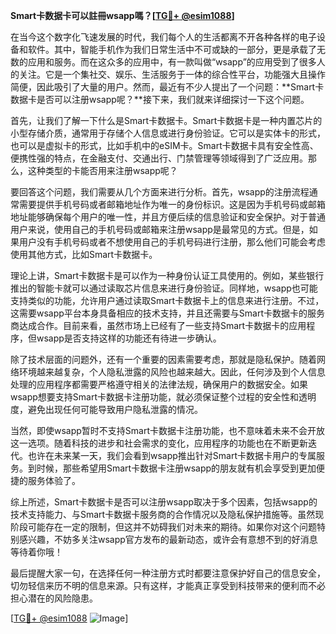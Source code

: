 **Smart卡数据卡可以註冊wsapp嗎？[[TG💪+ @esim1088](https://t.me/s/esim1088)]**

在当今这个数字化飞速发展的时代，我们每个人的生活都离不开各种各样的电子设备和软件。其中，智能手机作为我们日常生活中不可或缺的一部分，更是承载了无数的应用和服务。而在这众多的应用中，有一款叫做“wsapp”的应用受到了很多人的关注。它是一个集社交、娱乐、生活服务于一体的综合性平台，功能强大且操作简便，因此吸引了大量的用户。然而，最近有不少人提出了一个问题：**Smart卡数据卡是否可以注册wsapp呢？**接下来，我们就来详细探讨一下这个问题。

首先，让我们了解一下什么是Smart卡数据卡。Smart卡数据卡是一种内置芯片的小型存储介质，通常用于存储个人信息或进行身份验证。它可以是实体卡的形式，也可以是虚拟卡的形式，比如手机中的eSIM卡。Smart卡数据卡具有安全性高、便携性强的特点，在金融支付、交通出行、门禁管理等领域得到了广泛应用。那么，这种类型的卡能否用来注册wsapp呢？

要回答这个问题，我们需要从几个方面来进行分析。首先，wsapp的注册流程通常需要提供手机号码或者邮箱地址作为唯一的身份标识。这是因为手机号码或邮箱地址能够确保每个用户的唯一性，并且方便后续的信息验证和安全保护。对于普通用户来说，使用自己的手机号码或邮箱来注册wsapp是最常见的方式。但是，如果用户没有手机号码或者不想使用自己的手机号码进行注册，那么他们可能会考虑使用其他方式，比如Smart卡数据卡。

理论上讲，Smart卡数据卡是可以作为一种身份认证工具使用的。例如，某些银行推出的智能卡就可以通过读取芯片信息来进行身份验证。同样地，wsapp也可能支持类似的功能，允许用户通过读取Smart卡数据卡上的信息来进行注册。不过，这需要wsapp平台本身具备相应的技术支持，并且还需要与Smart卡数据卡的服务商达成合作。目前来看，虽然市场上已经有了一些支持Smart卡数据卡的应用程序，但wsapp是否支持这样的功能还有待进一步确认。

除了技术层面的问题外，还有一个重要的因素需要考虑，那就是隐私保护。随着网络环境越来越复杂，个人隐私泄露的风险也越来越大。因此，任何涉及到个人信息处理的应用程序都需要严格遵守相关的法律法规，确保用户的数据安全。如果wsapp想要支持Smart卡数据卡注册功能，就必须保证整个过程的安全性和透明度，避免出现任何可能导致用户隐私泄露的情况。

当然，即使wsapp暂时不支持Smart卡数据卡注册功能，也不意味着未来不会开放这一选项。随着科技的进步和社会需求的变化，应用程序的功能也在不断更新迭代。也许在未来某一天，我们会看到wsapp推出针对Smart卡数据卡用户的专属服务。到时候，那些希望用Smart卡数据卡注册wsapp的朋友就有机会享受到更加便捷的服务体验了。

综上所述，Smart卡数据卡是否可以注册wsapp取决于多个因素，包括wsapp的技术支持能力、与Smart卡数据卡服务商的合作情况以及隐私保护措施等。虽然现阶段可能存在一定的限制，但这并不妨碍我们对未来的期待。如果你对这个问题特别感兴趣，不妨多关注wsapp官方发布的最新动态，或许会有意想不到的好消息等待着你哦！

最后提醒大家一句，在选择任何一种注册方式时都要注意保护好自己的信息安全，切勿轻信来历不明的信息来源。只有这样，才能真正享受到科技带来的便利而不必担心潜在的风险隐患。

[[TG💪+ @esim1088](https://t.me/s/esim1088) ![Image](https://i.postimg.cc/4NQfJmqS/Snipaste-2025-05-13-00-14-12.png)]